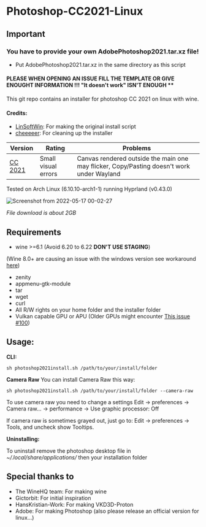 # Photoshop-CC2021-Linux

## Important

### You have to provide your own AdobePhotoshop2021.tar.xz file!

- Put AdobePhotoshop2021.tar.xz in the same directory as this script

#### PLEASE WHEN OPENING AN ISSUE FILL THE TEMPLATE OR GIVE ENOUGHT INFORMATION !!! "It doesn't work" ISN'T ENOUGH **

This git repo contains an installer for photoshop CC 2021 on linux with wine.

#### Credits:
- [LinSoftWin](https://github.com/LinSoftWin/Photoshop-CC2022-Linux): For making the original install script
- [cheeeeer](https://github.com/cheeeeer/Photoshop-CC2022-Linux): For cleaning up the installer

| Version  | Rating | Problems |
| ------------- | ------------- | ------------- |
| [CC 2021](https://github.com/MiMillieuh/Photoshop-CC2022-Linux/releases/tag/2.1.3)  | Small visual errors  |  Canvas rendered outside the main one may flicker, Copy/Pasting doesn't work under Wayland  |

Tested on Arch Linux (6.10.10-arch1-1) running Hyprland (v0.43.0)

![Screenshot from 2022-05-17 00-02-27](https://user-images.githubusercontent.com/52078885/168690419-274020b0-c993-4b86-a58f-f0f07237aa4f.png)

*File download is about 2GB*

## Requirements
- wine >=6.1 (Avoid 6.20 to 6.22 **DON'T USE STAGING**) 

(Wine 8.0+ are causing an issue with the windows version see workaround [here](https://github.com/MiMillieuh/Photoshop-CC2022-Linux/issues/94#issuecomment-1426776219))
- zenity
- appmenu-gtk-module
- tar
- wget
- curl
- All R/W rights on your home folder and the installer folder
- Vulkan capable GPU or APU (Older GPUs might encounter [This issue #100](https://github.com/MiMillieuh/Photoshop-CC2022-Linux/issues/100))


## Usage: 

**CLI:**

`sh photoshop2021install.sh /path/to/your/install/folder`

**Camera Raw**
You can install Camera Raw this way:

`sh photoshop2021install.sh /path/to/your/install/folder --camera-raw`

To use camera raw you need to change a settings
Edit -> preferences -> Camera raw... -> performance -> Use graphic processor: Off

If camera raw is sometimes grayed out, just go to: Edit -> preferences -> Tools, and uncheck show Tooltips.

**Uninstalling:**

To uninstall remove the photoshop desktop file in *~/.local/share/applications/* then your installation folder


## Special thanks to
- The WineHQ team: For making wine
- Gictorbit: For initial inspiration
- HansKristian-Work: For making VKD3D-Proton
- Adobe: For making Photoshop (also please release an official version for linux...)
